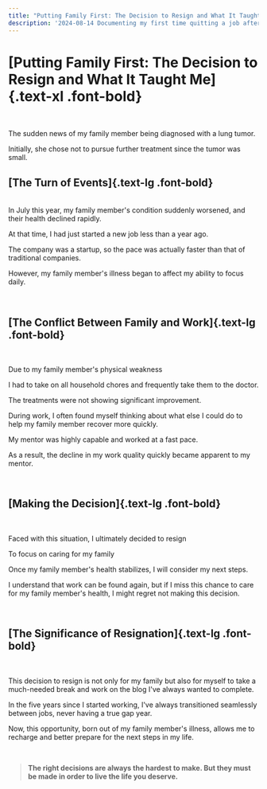 ```yaml
---
title: "Putting Family First: The Decision to Resign and What It Taught Me  | Lucas's Blog"
description: '2024-08-14 Documenting my first time quitting a job after five years of work, reflecting on the balance between family and career.'
---
```


# [Putting Family First: The Decision to Resign and What It Taught Me]{.text-xl .font-bold}
<br>

The sudden news of my family member being diagnosed with a lung tumor.

Initially, she chose not to pursue further treatment since the tumor was small.  

## [The Turn of Events]{.text-lg .font-bold}
<br>
In July this year, my family member's condition suddenly worsened, and their health declined rapidly.

At that time, I had just started a new job less than a year ago.

The company was a startup, so the pace was actually faster than that of traditional companies.

However, my family member's illness began to affect my ability to focus daily.

<br>

## [The Conflict Between Family and Work]{.text-lg .font-bold}
<br>

Due to my family member's physical weakness

I had to take on all household chores and frequently take them to the doctor.

The treatments were not showing significant improvement.

During work, I often found myself thinking about what else I could do to help my family member recover more quickly.

My mentor was highly capable and worked at a fast pace.

As a result, the decline in my work quality quickly became apparent to my mentor.

<br>

## [Making the Decision]{.text-lg .font-bold}
<br>

Faced with this situation, I ultimately decided to resign

To focus on caring for my family

Once my family member's health stabilizes, I will consider my next steps.

I understand that work can be found again, but if I miss this chance to care for my family member's health, I might regret not making this decision.

<br>

## [The Significance of Resignation]{.text-lg .font-bold}
<br>

This decision to resign is not only for my family but also for myself to take a much-needed break and work on the blog I've always wanted to complete.

In the five years since I started working, I've always transitioned seamlessly between jobs, never having a true gap year.

Now, this opportunity, born out of my family member's illness, allows me to recharge and better prepare for the next steps in my life.

<br>

>**The right decisions are always the hardest to make. But they must be made in order to live the life you deserve.**
